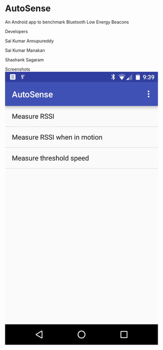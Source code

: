 # AutoSense

An Android app to benchmark Bluetooth Low Energy Beacons

Developers

Sai Kumar Annupureddy

Sai Kumar Manakan

Shashank Sagaram

Screenshots
![Alt text](./docs/screenshots/Homepage.png?raw=true "AutoSense Homepage")